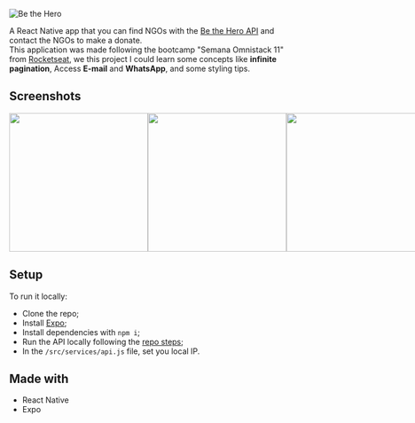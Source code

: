 ![Be the Hero](https://i.ibb.co/qd6LgbY/logo-3x.png)

A React Native app that you can find NGOs with the [Be the Hero API](https://github.com/soutoigor/api.be-the-hero) and contact the NGOs to make a donate.  
This application was made following the bootcamp "Semana Omnistack 11" from [Rocketseat](https://rocketseat.com.br/), we this project I could learn some concepts like **infinite pagination**, Access **E-mail** and **WhatsApp**, and some styling tips.

## Screenshots
<div style="display: flex; justify-content: space-between">
  <img width="250" src="https://i.ibb.co/tqjy738/IMG-0474.png">  
  <img width="250" src="https://i.ibb.co/PwpNSFG/IMG-0475.png">  
  <img width="250" src="https://i.ibb.co/LPWpwzT/IMG-0476.png">  
</div>

## Setup

To run it locally:
- Clone the repo;
- Install [Expo](https://docs.expo.io/versions/latest/get-started/installation/);
- Install dependencies with `npm i`;
- Run the API locally following the [repo steps](https://github.com/soutoigor/api.be-the-hero);
- In the `/src/services/api.js` file, set you local IP.

## Made with
- React Native
- Expo
